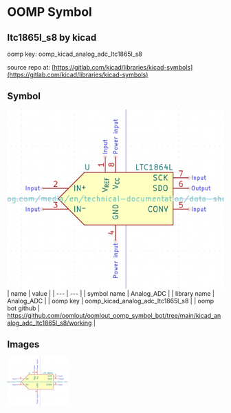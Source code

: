 # OOMP Symbol  
## ltc1865l_s8  by kicad  
  
oomp key: oomp_kicad_analog_adc_ltc1865l_s8  
  
source repo at: [https://gitlab.com/kicad/libraries/kicad-symbols](https://gitlab.com/kicad/libraries/kicad-symbols)  
## Symbol  
  
[![working.png](working_600.png)](working.png)  
| name | value | 
| --- | --- | 
| symbol name | Analog_ADC | 
| library name | Analog_ADC | 
| oomp key | oomp_kicad_analog_adc_ltc1865l_s8 | 
| oomp bot github | https://github.com/oomlout/oomlout_oomp_symbol_bot/tree/main/kicad_analog_adc_ltc1865l_s8/working | 
## Images  
  
[![working.png](working_140.png)](working.png)  
